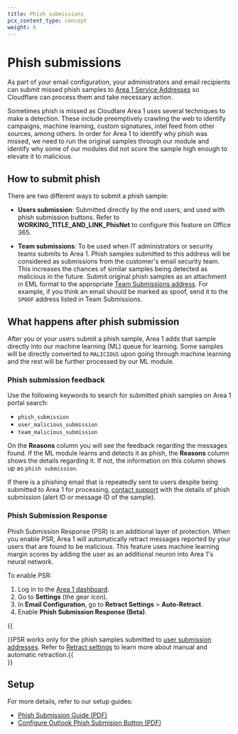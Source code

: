 ```yaml
---
title: Phish submissions
pcx_content_type: concept
weight: 6
---
```


# Phish submissions

As part of your email configuration, your administrators and email recipients can submit missed phish samples to [Area 1 Service Addresses](https://horizon.area1security.com/support/service-addresses) so Cloudflare can process them and take necessary action.

Sometimes phish is missed as Cloudlare Area 1 uses several techniques to make a detection. These include preemptively crawling the web to identify campaigns, machine learning, custom signatures, intel feed from other sources, among others. In order for Area 1 to identify why phish was missed, we need to run the original samples through our module and identify why some of our modules did not score the sample high enough to elevate it to malicious.

## How to submit phish

There are two different ways to submit a phish sample:

- **Users submission**: Submitted directly by the end users, and used with phish submission buttons. Refer to **WORKING_TITLE_AND_LINK_PhisNet** to configure this feature on Office 365.

- **Team submissions**: To be used when IT administrators or security teams submits to Area 1. Phish samples submitted to this address will be considered as submissions from the customer's email security team. This increases the chances of similar samples being detected as malicious in the future. Submit original phish samples as an attachment in EML format to the appropriate [Team Submissions address](https://horizon.area1security.com/support/service-addresses). For example, if you think an email should be marked as spoof, send it to the `SPOOF` address listed in Team Submissions. 

## What happens after phish submission

After you or your users submit a phish sample, Area 1 adds that sample directly into our machine learning (ML) queue for learning. Some samples will be directly converted to `MALICIOUS` upon going through machine learning and the rest will be further processed by our ML module.

### Phish submission feedback

Use the following keywords to search for submitted phish samples on Area 1 portal search:

- `phish_submission`
- `user_malicious_submission`
- `team_malicious_submission`

On the **Reasons** column you will see the feedback regarding the messages found. If the ML module learns and detects it as phish, the **Reasons** column shows the details regarding it. If not, the information on this column shows up as `phish submission`.

If there is a phishing email that is repeatedly sent to users despite being submitted to Area 1 for processing, [contact support](https://support.cloudflare.com/hc/articles/200172476) with the details of phish submission (alert ID or message ID of the sample).







### Phish Submission Response

Phish Submission Response (PSR) is an additional layer of protection. When you enable PSR, Area 1 will automatically retract messages reported by your users that are found to be malicious. This feature uses machine learning margin scores by adding the user as an additional neuron into Area 1's neural network. 

To enable PSR:

1. Log in to the [Area 1 dashboard](https://horizon.area1security.com/).
2. Go to **Settings** (the gear icon).
3. In **Email Configuration**, go to **Retract Settings** > **Auto-Retract**.
3. Enable **Phish Submission Response (Beta)**.

{{<Aside type="note">}}PSR works only for the phish samples submitted to [user submission addresses]((https://horizon.area1security.com/support/service-addresses)). Refer to [Retract settings](/email-security/email-configuration/retract-settings/) to learn more about manual and automatic retraction.{{</Aside>}}



## Setup

For more details, refer to our setup guides:

- [Phish Submission Guide (PDF)](/email-security/static/Phish-Submission-Triage.pdf)
- [Configure Outlook Phish Submision Button (PDF)](/email-security/static/Report_phishing_from_Outlook_client.pdf)
